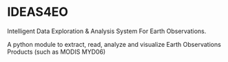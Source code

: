 # IDEAS4EO

Intelligent Data Exploration & Analysis System For Earth Observations.

A python module to extract, read, analyze and visualize Earth Observations Products (such as MODIS MYD06)
